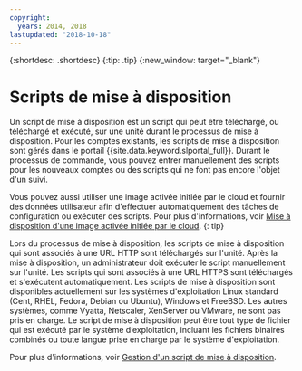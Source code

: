 ```yaml
---
copyright:
  years: 2014, 2018
lastupdated: "2018-10-18"
---
```


{:shortdesc: .shortdesc}
{:tip: .tip}
{:new_window: target="_blank"}

# Scripts de mise à disposition

Un script de mise à disposition est un script qui peut être téléchargé, ou téléchargé et exécuté, sur une unité durant le processus de mise à disposition. Pour les comptes existants, les scripts de mise à disposition sont gérés dans le portail {{site.data.keyword.slportal_full}}. Durant le processus de commande, vous pouvez entrer manuellement des scripts pour les nouveaux comptes ou des scripts qui ne font pas encore l'objet d'un suivi.

Vous pouvez aussi utiliser une image activée initiée par le cloud et fournir des données utilisateur afin d'effectuer automatiquement des tâches de configuration ou exécuter des scripts. Pour plus d'informations, voir [Mise à disposition d'une image activée initiée par le cloud](/docs/infrastructure/image-templates/image_cloud-init.html#provisioning-with-a-cloud-init-enabled-image).
{: tip}

Lors du processus de mise à disposition, les scripts de mise à disposition qui sont associés à une URL HTTP sont téléchargés sur l'unité. Après la mise à disposition, un administrateur doit exécuter le script manuellement sur l'unité. Les scripts qui sont associés à une URL HTTPS sont téléchargés et s'exécutent automatiquement. Les scripts de mise à disposition sont disponibles actuellement sur les systèmes d'exploitation Linux standard (Cent, RHEL, Fedora, Debian ou Ubuntu), Windows et FreeBSD. Les autres systèmes, comme Vyatta, Netscaler, XenServer ou VMware, ne sont pas pris en charge. Le script de mise à disposition peut être tout type de fichier qui est exécuté par le système d’exploitation, incluant les fichiers binaires combinés ou toute langue prise en charge par le système d'exploitation.

Pour plus d'informations, voir [Gestion d'un script de mise à disposition](add-provisioning-script.html).
